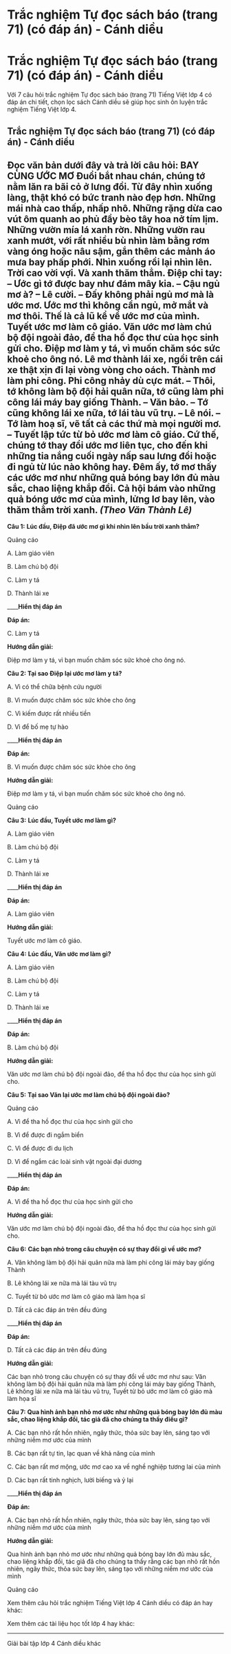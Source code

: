 # Trắc nghiệm Tự đọc sách báo (trang 71) (có đáp án) - Cánh diều

# Trắc nghiệm Tự đọc sách báo (trang 71) (có đáp án) - Cánh diều

Với 7 câu hỏi trắc nghiệm Tự đọc sách báo (trang 71) Tiếng Việt lớp 4 có đáp án chi tiết, chọn lọc sách Cánh diều sẽ giúp học sinh ôn luyện trắc nghiệm Tiếng Việt lớp 4.

## Trắc nghiệm Tự đọc sách báo (trang 71) (có đáp án) - Cánh diều

**Đọc văn bản dưới đây và trả lời câu hỏi:** **BAY CÙNG ƯỚC MƠ** Đuổi bắt nhau chán, chúng tớ nằm lăn ra bãi cỏ ở lưng đồi. Từ đây nhìn xuống làng, thật khó có bức tranh nào đẹp hơn. Những mái nhà cao thấp, nhấp nhô. Những rặng dừa cao vút ôm quanh ao phủ đầy bèo tây hoa nở tím lịm. Những vườn mía lá xanh rờn. Những vườn rau xanh mướt, với rất nhiều bù nhìn làm bằng rơm vàng óng hoặc nâu sậm, gắn thêm các mảnh áo mưa bay phấp phới. Nhìn xuống rồi lại nhìn lên. Trời cao vời vợi. Và xanh thăm thẳm. Điệp chỉ tay: – Ước gì tớ được bay như đám mây kia. – Cậu ngủ mơ à? – Lê cười. – Đấy không phải ngủ mơ mà là ước mơ. Ước mơ thì không cần ngủ, mở mắt và mơ thôi. Thế là cả lũ kể về ước mơ của mình. Tuyết ước mơ làm cô giáo. Văn ước mơ làm chú bộ đội ngoài đảo, để tha hồ đọc thư của học sinh gửi cho. Điệp mơ làm y tá, vì muốn chăm sóc sức khoẻ cho ông nó. Lê mơ thành lái xe, ngồi trên cái xe thật xịn đi lại vòng vòng cho oách. Thành mơ làm phi công. Phi công nhảy dù cực mát. – Thôi, tớ không làm bộ đội hải quân nữa, tớ cũng làm phi công lái máy bay giống Thành. – Văn bảo. – Tớ cũng không lái xe nữa, tớ lái tàu vũ trụ. – Lê nói. – Tớ làm hoạ sĩ, vẽ tất cả các thứ mà mọi người mơ. – Tuyết lập tức từ bỏ ước mơ làm cô giáo. Cứ thế, chúng tớ thay đổi ước mơ liên tục, cho đến khi những tia nắng cuối ngày nấp sau lưng đồi hoặc đi ngủ từ lúc nào không hay. Đêm ấy, tớ mơ thấy các ước mơ như những quả bóng bay lớn đủ màu sắc, chao liệng khắp đồi. Cả hội bám vào những quả bóng ước mơ của mình, lửng lơ bay lên, vào thăm thẳm trời xanh. _(Theo Văn Thành Lê)_  
---  
  
**Câu 1:** **Lúc đầu, Điệp đã ước mơ gì khi nhìn lên bầu trời xanh thẳm?**

Quảng cáo

A. Làm giáo viên

B. Làm chú bộ đội

C. Làm y tá

D. Thành lái xe

____**Hiển thị đáp án**

**Đáp án:**

C. Làm y tá

**Hướng dẫn giải:**

Điệp mơ làm y tá, vì bạn muốn chăm sóc sức khoẻ cho ông nó. 

**Câu 2: Tại sao Điệp lại ước mơ làm y tá?**

A. Vì có thể chữa bệnh cứu người

B. Vì muốn được chăm sóc sức khỏe cho ông

C. Vì kiếm được rất nhiều tiền

D. Vì để bố mẹ tự hào

____**Hiển thị đáp án**

**Đáp án:**

B. Vì muốn được chăm sóc sức khỏe cho ông

**Hướng dẫn giải:**

Điệp mơ làm y tá, vì bạn muốn chăm sóc sức khoẻ cho ông nó. 

Quảng cáo

**Câu 3:** **Lúc đầu, Tuyết ước mơ làm gì?**

A. Làm giáo viên

B. Làm chú bộ đội

C. Làm y tá

D. Thành lái xe

____**Hiển thị đáp án**

**Đáp án:**

A. Làm giáo viên

**Hướng dẫn giải:**

Tuyết ước mơ làm cô giáo.

**Câu 4:** **Lúc đầu, Văn ước mơ làm gì?**

A. Làm giáo viên

B. Làm chú bộ đội

C. Làm y tá

D. Thành lái xe

____**Hiển thị đáp án**

**Đáp án:**

B. Làm chú bộ đội

**Hướng dẫn giải:**

Văn ước mơ làm chú bộ đội ngoài đảo, để tha hồ đọc thư của học sinh gửi cho.

**Câu 5:** **Tại sao Văn lại ước mơ làm chú bộ đội ngoài đảo?**

Quảng cáo

A. Vì để tha hồ đọc thư của học sinh gửi cho

B. Vì để được đi ngắm biển

C. Vì để được đi du lịch

D. Vì để ngắm các loài sinh vật ngoài đại dương

____**Hiển thị đáp án**

**Đáp án:**

A. Vì để tha hồ đọc thư của học sinh gửi cho

**Hướng dẫn giải:**

Văn ước mơ làm chú bộ đội ngoài đảo, để tha hồ đọc thư của học sinh gửi cho.

**Câu 6:** **Các bạn nhỏ trong câu chuyện có sự thay đổi gì về ước mơ?**

A. Văn không làm bộ đội hải quân nữa mà làm phi công lái máy bay giống Thành

B. Lê không lái xe nữa mà lái tàu vũ trụ

C. Tuyết từ bỏ ước mơ làm cô giáo mà làm họa sĩ

D. Tất cả các đáp án trên đều đúng

____**Hiển thị đáp án**

**Đáp án:**

D. Tất cả các đáp án trên đều đúng

**Hướng dẫn giải:**

Các bạn nhỏ trong câu chuyện có sự thay đổi về ước mơ như sau: Văn không làm bộ đội hải quân nữa mà làm phi công lái máy bay giống Thành, Lê không lái xe nữa mà lái tàu vũ trụ, Tuyết từ bỏ ước mơ làm cô giáo mà làm họa sĩ

**Câu 7:** **Qua hình ảnh bạn nhỏ mơ ước như những quả bóng bay lớn đủ màu sắc, chao liệng khắp đồi, tác giả đã cho chúng ta thấy điều gì?**

A. Các bạn nhỏ rất hồn nhiên, ngây thức, thỏa sức bay lên, sáng tạo với những niềm mơ ước của mình

B. Các bạn rất tự tin, lạc quan về khả năng của mình

C. Các bạn rất mơ mộng, ước mơ cao xa về nghề nghiệp tương lai của mình

D. Các bạn rất tinh nghịch, lười biếng và ỷ lại

____**Hiển thị đáp án**

**Đáp án:**

A. Các bạn nhỏ rất hồn nhiên, ngây thức, thỏa sức bay lên, sáng tạo với những niềm mơ ước của mình

**Hướng dẫn giải:**

Qua hình ảnh bạn nhỏ mơ ước như những quả bóng bay lớn đủ màu sắc, chao liệng khắp đồi, tác giả đã cho chúng ta thấy rằng các bạn nhỏ rất hồn nhiên, ngây thức, thỏa sức bay lên, sáng tạo với những niềm mơ ước của mình

Quảng cáo

Xem thêm câu hỏi trắc nghiệm Tiếng Việt lớp 4 Cánh diều có đáp án hay khác:

Xem thêm các tài liệu học tốt lớp 4 hay khác:

* * *

Giải bài tập lớp 4 Cánh diều khác
